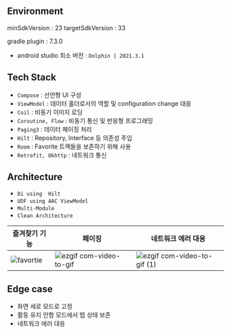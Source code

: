 ## Environment
minSdkVersion : 23
targetSdkVersion : 33

gradle plugin : 7.3.0
- android studio 최소 버전 : `Dolphin | 2021.3.1`

## Tech Stack

- `Compose` : 선언형 UI 구성
- `ViewModel` : 데이터 홀더로서의 역할 및 configuration change 대응
- `Coil` : 비동기 이미지 로딩
- `Coroutine, Flow` : 비동기 통신 및 반응형 프로그래밍 
- `Paging3` : 데이터 페이징 처리
- `Hilt` : Repository, Interface 등 의존성 주입
- `Room` : Favorite 트랙들을 보존하기 위해 사용
- `Retrofit, Okhttp` : 네트워크 통신

## Architecture



- `Di using  Hilt`
- `UDF using AAC ViewModel`
- `Multi-Module`
- `Clean Architecture`

| 즐겨찾기 기능 |   페이징    | 네트워크 에러 대응  |
| ------------------------------------------------------------ | ------------------------------------------------------------ | ------------------------------------------------------------ |
| ![favortie](https://github.com/EvergreenTree97/itunes-tracklist/assets/70064912/f0105f84-a478-4434-88ae-ed45449fc0ef)| ![ezgif com-video-to-gif](https://github.com/EvergreenTree97/itunes-tracklist/assets/70064912/2343d934-b32a-4564-888b-f8e06a254ce7) | ![ezgif com-video-to-gif (1)](https://github.com/EvergreenTree97/itunes-tracklist/assets/70064912/1a94f94a-3782-46ab-838b-3e5f2701c2d3)

## Edge case
- 화면 세로 모드로 고정
- 활동 유지 안함 모드에서 탭 상태 보존
- 네트워크 에러 대응
